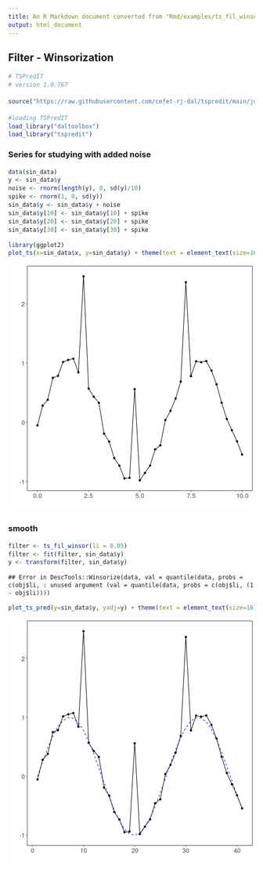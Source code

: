 ```yaml
---
title: An R Markdown document converted from "Rmd/examples/ts_fil_winsor.ipynb"
output: html_document
---
```


## Filter - Winsorization


```r
# TSPredIT
# version 1.0.767

source("https://raw.githubusercontent.com/cefet-rj-dal/tspredit/main/jupyter.R")

#loading TSPredIT
load_library("daltoolbox") 
load_library("tspredit") 
```

### Series for studying with added noise


```r
data(sin_data)
y <- sin_data$y
noise <- rnorm(length(y), 0, sd(y)/10)
spike <- rnorm(1, 0, sd(y))
sin_data$y <- sin_data$y + noise
sin_data$y[10] <- sin_data$y[10] + spike
sin_data$y[20] <- sin_data$y[20] + spike
sin_data$y[30] <- sin_data$y[30] + spike
```


```r
library(ggplot2)
plot_ts(x=sin_data$x, y=sin_data$y) + theme(text = element_text(size=16))
```

![plot of chunk unnamed-chunk-3](fig/ts_fil_winsor/unnamed-chunk-3-1.png)

### smooth


```r
filter <- ts_fil_winsor(li = 0.05)
filter <- fit(filter, sin_data$y)
y <- transform(filter, sin_data$y)
```

```
## Error in DescTools::Winsorize(data, val = quantile(data, probs = c(obj$li, : unused argument (val = quantile(data, probs = c(obj$li, (1 - obj$li))))
```

```r
plot_ts_pred(y=sin_data$y, yadj=y) + theme(text = element_text(size=16))
```

![plot of chunk unnamed-chunk-4](fig/ts_fil_winsor/unnamed-chunk-4-1.png)

